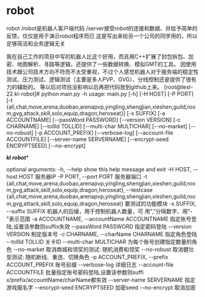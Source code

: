 # robot
robot
/robot是机器人客户端代码
/server接受robot的连接和数据、并给予简单的反馈，仅仅是用于演示robot程序而已
这是写出来给另一个公司的同学用的，所以足够简洁和业务逻辑无关

我在自己工作的项目中写的机器人比这个好用，而且用C++扩展了封包拆包、加密、地图解析、寻路等逻辑，还提供了一些数据转换、模拟GMT的工具。
因使用技术跟公司技术方向不符而不太受重视，不过个人感觉机器人对于服务端的稳定性测试、压力测试、逻辑测试（主要是多人PVP、GVG）、分线控制还是提供了很有力的辅助的。
等以后对项目没影响以后再把代码放到github上来。
[root@test-22 kl-robot]# python main.py -h
usage: main.py [-h] [-H HOST] [-P PORT]
               [-t {all,chat,move,arena,duobao,arenapvp,yingling,shengjian,xieshen,guild,room,gvg,attack,skill,solo,equip,dragon,heroseat}]
               [-s SUFFIX] [-a ACCOUNTNAME] [--passWord PASSWORD]
               [--version VERSION] [-c CHARNAME] [--tollId TOLLID]
               [--multi-char MULTICHAR] [--no-market] [--no-robust]
               [-p ACCOUNT_PREFIX] [--verbose-log]
               [--account-file ACCOUNTFILE] [--server-name SERVERNAME]
               [--encrypt-seed ENCRYPTSEED] [--no-encrypt]

*************kl robot**************

optional arguments:
  -h, --help            show this help message and exit
  -H HOST, --host HOST  服务器IP
  -P PORT, --port PORT  服务器端口
  -t {all,chat,move,arena,duobao,arenapvp,yingling,shengjian,xieshen,guild,room,gvg,attack,skill,solo,equip,dragon,heroseat}, --testcase {all,chat,move,arena,duobao,arenapvp,yingling,shengjian,xieshen,guild,room,gvg,attack,skill,solo,equip,dragon,heroseat}
                        要测试的功能模块
  -s SUFFIX, --suffix SUFFIX
                        机器人的后缀，用于控制机器人数量，可
                        用","分隔数字、用"-"表示范围
  -a ACCOUNTNAME, --accountName ACCOUNTNAME
                        指定账号登陆,设置该参数则suffix失效
  --passWord PASSWORD   指定密码登陆
  --version VERSION     制定版本号
  -c CHARNAME, --charName CHARNAME
                        指定角色登陆
  --tollId TOLLID       关卡ID
  --multi-char MULTICHAR
                        为每个账号创建指定数量的角色
  --no-market           取消商城和领奖的测试: 随机消费和领奖
  --no-robust           取消健壮型测试:
                        随机断线、重连、切换角色
  -p ACCOUNT_PREFIX, --prefix ACCOUNT_PREFIX
                        账号前缀
  --verbose-log         详细日志
  --account-file ACCOUNTFILE
                        批量指定账号密码登陆,设置该参数则suffi
                        x/prefix/accountName/charName都失效
  --server-name SERVERNAME
                        指定游戏服名字
  --encrypt-seed ENCRYPTSEED
                        加密seed
  --no-encrypt          取消加密
